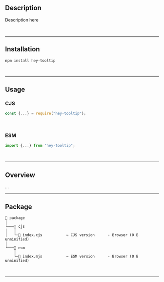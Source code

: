 
## Description

Description here

<br/>

---



## Installation

```shell
npm install hey-tooltip
```

<br/>

---

## Usage

### CJS

```javascript
const {...} = require("hey-tooltip");
```

<br/>

### ESM

```javascript
import {...} from "hey-tooltip";
```

<br/>

---

## Overview


...

---

## Package

```
📁 package                
│
└───📁 cjs
│   │
│   └─📝 index.cjs           ⇽ CJS version      - Browser (0 B unminified)
│   
└───📁 esm
    │
    └─📝 index.mjs           ⇽ ESM version      - Browser (0 B unminified)

```

<br/>

---


